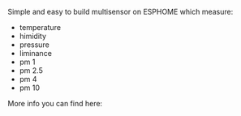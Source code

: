 Simple and easy to build multisensor on ESPHOME which measure:

- temperature
- himidity
- pressure
- liminance
- pm 1
- pm 2.5
- pm 4
- pm 10

More info you can find here: 
